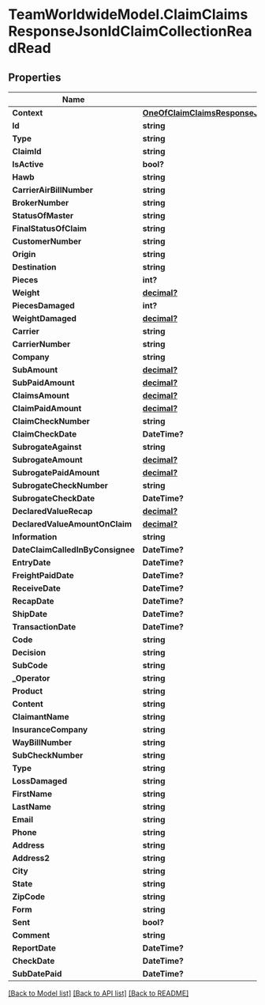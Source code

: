 # TeamWorldwideModel.ClaimClaimsResponseJsonldClaimCollectionReadRead
## Properties

Name | Type | Description | Notes
------------ | ------------- | ------------- | -------------
**Context** | [**OneOfClaimClaimsResponseJsonldClaimCollectionReadReadContext**](OneOfClaimClaimsResponseJsonldClaimCollectionReadReadContext.md) |  | [optional] 
**Id** | **string** |  | [optional] 
**Type** | **string** |  | [optional] 
**ClaimId** | **string** |  | [optional] 
**IsActive** | **bool?** |  | [optional] 
**Hawb** | **string** |  | [optional] 
**CarrierAirBillNumber** | **string** |  | [optional] 
**BrokerNumber** | **string** |  | [optional] 
**StatusOfMaster** | **string** |  | [optional] 
**FinalStatusOfClaim** | **string** |  | [optional] 
**CustomerNumber** | **string** |  | [optional] 
**Origin** | **string** |  | [optional] 
**Destination** | **string** |  | [optional] 
**Pieces** | **int?** |  | [optional] 
**Weight** | [**decimal?**](BigDecimal.md) |  | [optional] 
**PiecesDamaged** | **int?** |  | [optional] 
**WeightDamaged** | [**decimal?**](BigDecimal.md) |  | [optional] 
**Carrier** | **string** |  | [optional] 
**CarrierNumber** | **string** |  | [optional] 
**Company** | **string** |  | [optional] 
**SubAmount** | [**decimal?**](BigDecimal.md) |  | [optional] 
**SubPaidAmount** | [**decimal?**](BigDecimal.md) |  | [optional] 
**ClaimsAmount** | [**decimal?**](BigDecimal.md) |  | [optional] 
**ClaimPaidAmount** | [**decimal?**](BigDecimal.md) |  | [optional] 
**ClaimCheckNumber** | **string** |  | [optional] 
**ClaimCheckDate** | **DateTime?** |  | [optional] 
**SubrogateAgainst** | **string** |  | [optional] 
**SubrogateAmount** | [**decimal?**](BigDecimal.md) |  | [optional] 
**SubrogatePaidAmount** | [**decimal?**](BigDecimal.md) |  | [optional] 
**SubrogateCheckNumber** | **string** |  | [optional] 
**SubrogateCheckDate** | **DateTime?** |  | [optional] 
**DeclaredValueRecap** | [**decimal?**](BigDecimal.md) |  | [optional] 
**DeclaredValueAmountOnClaim** | [**decimal?**](BigDecimal.md) |  | [optional] 
**Information** | **string** |  | [optional] 
**DateClaimCalledInByConsignee** | **DateTime?** |  | [optional] 
**EntryDate** | **DateTime?** |  | [optional] 
**FreightPaidDate** | **DateTime?** |  | [optional] 
**ReceiveDate** | **DateTime?** |  | [optional] 
**RecapDate** | **DateTime?** |  | [optional] 
**ShipDate** | **DateTime?** |  | [optional] 
**TransactionDate** | **DateTime?** |  | [optional] 
**Code** | **string** |  | [optional] 
**Decision** | **string** |  | [optional] 
**SubCode** | **string** |  | [optional] 
**_Operator** | **string** |  | [optional] 
**Product** | **string** |  | [optional] 
**Content** | **string** |  | [optional] 
**ClaimantName** | **string** |  | [optional] 
**InsuranceCompany** | **string** |  | [optional] 
**WayBillNumber** | **string** |  | [optional] 
**SubCheckNumber** | **string** |  | [optional] 
**Type** | **string** |  | [optional] 
**LossDamaged** | **string** |  | [optional] 
**FirstName** | **string** |  | [optional] 
**LastName** | **string** |  | [optional] 
**Email** | **string** |  | [optional] 
**Phone** | **string** |  | [optional] 
**Address** | **string** |  | [optional] 
**Address2** | **string** |  | [optional] 
**City** | **string** |  | [optional] 
**State** | **string** |  | [optional] 
**ZipCode** | **string** |  | [optional] 
**Form** | **string** |  | [optional] 
**Sent** | **bool?** |  | [optional] 
**Comment** | **string** |  | [optional] 
**ReportDate** | **DateTime?** |  | [optional] 
**CheckDate** | **DateTime?** |  | [optional] 
**SubDatePaid** | **DateTime?** |  | [optional] 

[[Back to Model list]](../README.md#documentation-for-models) [[Back to API list]](../README.md#documentation-for-api-endpoints) [[Back to README]](../README.md)

